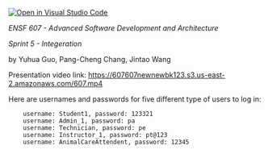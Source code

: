 [![Open in Visual Studio Code](https://classroom.github.com/assets/open-in-vscode-f059dc9a6f8d3a56e377f745f24479a46679e63a5d9fe6f495e02850cd0d8118.svg)](https://classroom.github.com/online_ide?assignment_repo_id=6508207&assignment_repo_type=AssignmentRepo)


*ENSF 607 - Advanced Software Development and Architecture*

*Sprint 5 - Integeration*

by Yuhua Guo, Pang-Cheng Chang, Jintao Wang

Presentation video link: https://607607newnewbk123.s3.us-east-2.amazonaws.com/607.mp4

Here are usernames and passwords for five different type of users to log in:

        username: Student1, password: 123321
        username: Admin_1, password: pa
        username: Technician, password: pe
        username: Instructor_1, password: pt@123
        username: AnimalCareAttendent, password: 12345

